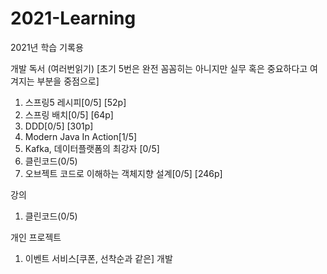 # 2021-Learning
2021년 학습 기록용

개발 독서 (여러번읽기) [초기 5번은 완전 꼼꼼히는 아니지만 실무 혹은 중요하다고 여겨지는 부분을 중점으로]
1. 스프링5 레시피[0/5] [52p]
2. 스프링 배치[0/5] [64p]
3. DDD[0/5] [301p]
4. Modern Java In Action[1/5]
5. Kafka, 데이터플랫폼의 최강자 [0/5]
6. 클린코드(0/5)
7. 오브젝트 코드로 이해하는 객체지향 설계[0/5] [246p]

강의
1. 클린코드(0/5) 

개인 프로젝트
1. 이벤트 서비스[쿠폰, 선착순과 같은] 개발 <TODO>
  
